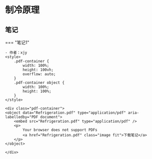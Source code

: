 # 制冷原理

## 笔记

=== "笔记1"

    - 作者：xjy
    <style>
        .pdf-container {
            width: 100%;
            height: 100vh;
            overflow: auto;
        }
        .pdf-container object {
            width: 100%;
            height: 100%;
        }
    </style>

    <div class="pdf-container">
    <object data="Refrigeration.pdf" type="application/pdf" aria-labelledby="PDF document">
        <embed src="Refrigeration.pdf" type="application/pdf" />
        <p>
            Your browser does not support PDFs
            <a href="Refrigeration.pdf" class="image fit">下载笔记</a>
        </p>
    </object>

    </div>